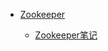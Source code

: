 
* [Zookeeper](./docs/30Zookeeper/_sidebar.md)

  * [Zookeeper笔记](./docs/30Zookeeper/Zookeeper/Zookeeper.md)

